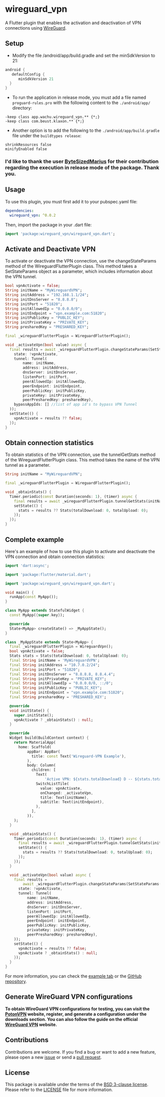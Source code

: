 # wireguard_vpn

A Flutter plugin that enables the activation and deactivation of VPN connections using [WireGuard](https://www.wireguard.com/).

## Setup
- Modify the file /android/app/build.gradle and set the minSdkVersion to 21:
``` gradle
android {                    
   defaultConfig {
      minSdkVersion 21
  }                                
}
```
- To run the application in release mode, you must add a file named ```proguard-rules.pro``` with the following content to the ```./android/app/``` directory:
```
-keep class app.wachu.wireguard_vpn.** {*;}
-keep class com.beust.klaxon.** {*;}
```
- Another option is to add the following to the ```./android/app/build.gradle``` file under the ```buildtypes release```:
```
shrinkResources false
minifyEnabled false
```
### I'd like to thank the user [ByteSizedMarius](https://github.com/ByteSizedMarius) for their contribution regarding the execution in release mode of the package. Thank you.
## Usage

To use this plugin, you must first add it to your pubspec.yaml file:

``` yaml
dependencies:
  wireguard_vpn: ^0.0.2 
```

Then, import the package in your .dart file:
``` dart
import 'package:wireguard_vpn/wireguard_vpn.dart';
```

## Activate and Deactivate VPN

To activate or deactivate the VPN connection, use the changeStateParams method of the WireguardFlutterPlugin class. This method takes a SetStateParams object as a parameter, which includes information about the VPN tunnel.

``` dart
bool vpnActivate = false;
String initName = "MyWireguardVPN";
String initAddress = "192.168.1.1/24";
String initDnsServer = "8.8.8.8";
String initPort = "51820";
String initAllowedIp = "0.0.0.0/0";
String initEndpoint = "vpn.example.com:51820";
String initPublicKey = "PUBLIC_KEY";
String initPrivateKey = "PRIVATE_KEY";
String presharedKey = "PRESHARED_KEY";

final _wireguardFlutterPlugin = WireguardFlutterPlugin();

void _activateVpn(bool value) async {
  final results = await _wireguardFlutterPlugin.changeStateParams(SetStateParams(
    state: !vpnActivate,
    tunnel: Tunnel(
        name: initName,
        address: initAddress,
        dnsServer: initDnsServer,
        listenPort: initPort,
        peerAllowedIp: initAllowedIp,
        peerEndpoint: initEndpoint,
        peerPublicKey: initPublicKey,
        privateKey: initPrivateKey,
        peerPresharedKey: presharedKey),
    bypassAppIds: [] //list of app id's to bypass VPN Tunnel
  ));
  setState(() {
    vpnActivate = results ?? false;
  });
}
```

## Obtain connection statistics

To obtain statistics of the VPN connection, use the tunnelGetStats method of the WireguardFlutterPlugin class. This method takes the name of the VPN tunnel as a parameter.

``` dart
String initName = "MyWireguardVPN";

final _wireguardFlutterPlugin = WireguardFlutterPlugin();

void _obtainStats() {
  Timer.periodic(const Duration(seconds: 1), (timer) async {
    final results = await _wireguardFlutterPlugin.tunnelGetStats(initName);
    setState(() {
      stats = results ?? Stats(totalDownload: 0, totalUpload: 0);
    });
  });
}
```
## Complete example

Here's an example of how to use this plugin to activate and deactivate the VPN connection and obtain connection statistics:

``` dart
import 'dart:async';

import 'package:flutter/material.dart';

import 'package:wireguard_vpn/wireguard_vpn.dart';

void main() {
  runApp(const MyApp());
}

class MyApp extends StatefulWidget {
  const MyApp({super.key});

  @override
  State<MyApp> createState() => _MyAppState();
}

class _MyAppState extends State<MyApp> {
  final _wireguardFlutterPlugin = WireguardVpn();
  bool vpnActivate = false;
  Stats stats = Stats(totalDownload: 0, totalUpload: 0);
  final String initName = 'MyWireguardVPN';
  final String initAddress = "10.7.0.2/24";
  final String initPort = "51820";
  final String initDnsServer = "8.8.8.8, 8.8.4.4";
  final String initPrivateKey = "PRIVATE_KEY";
  final String initAllowedIp = "0.0.0.0/0, ::/0";
  final String initPublicKey = "PUBLIC_KEY";
  final String initEndpoint = "vpn.example.com:51820";
  final String presharedKey = 'PRESHARED_KEY';

  @override
  void initState() {
    super.initState();
    vpnActivate ? _obtainStats() : null;
  }

  @override
  Widget build(BuildContext context) {
    return MaterialApp(
      home: Scaffold(
          appBar: AppBar(
            title: const Text('Wireguard-VPN Example'),
          ),
          body: Column(
            children: [
              Text(
                  'Active VPN: ${stats.totalDownload} D -- ${stats.totalUpload} U'),
              SwitchListTile(
                value: vpnActivate,
                onChanged: _activateVpn,
                title: Text(initName),
                subtitle: Text(initEndpoint),
              ),
            ],
          )),
    );
  }

  void _obtainStats() {
    Timer.periodic(const Duration(seconds: 1), (timer) async {
      final results = await _wireguardFlutterPlugin.tunnelGetStats(initName);
      setState(() {
        stats = results ?? Stats(totalDownload: 0, totalUpload: 0);
      });
    });
  }

  void _activateVpn(bool value) async {
    final results =
        await _wireguardFlutterPlugin.changeStateParams(SetStateParams(
      state: !vpnActivate,
      tunnel: Tunnel(
          name: initName,
          address: initAddress,
          dnsServer: initDnsServer,
          listenPort: initPort,
          peerAllowedIp: initAllowedIp,
          peerEndpoint: initEndpoint,
          peerPublicKey: initPublicKey,
          privateKey: initPrivateKey,
          peerPresharedKey: presharedKey),
    ));
    setState(() {
      vpnActivate = results ?? false;
      vpnActivate ? _obtainStats() : null;
    });
  }
}
```
For more information, you can check the [example tab](https://pub.dev/packages/wireguard_vpn/example) or the [GitHub repository](https://github.com/Wachu985/flutter_wireguard_vpn).

## Generate WireGuard VPN configurations
**To obtain WireGuard VPN configurations for testing, you can visit the [PotonVPN](https://account.protonvpn.com/login) website, register, and generate a configuration under the downloads section. You can also follow the guide on the official [WireGuard VPN](https://www.wireguard.com/) website.**

## Contributions

Contributions are welcome. If you find a bug or want to add a new feature, please open a new [issue](https://github.com/Wachu985/flutter_wireguard_vpn/issues) or send a [pull request](https://github.com/Wachu985/flutter_wireguard_vpn/pulls).

## License

This package is available under the terms of the [BSD 3-clause license](https://opensource.org/license/bsd-3-clause/). Please refer to the [LICENSE](https://pub.dev/packages/wireguard_vpn/license) file for more information.
